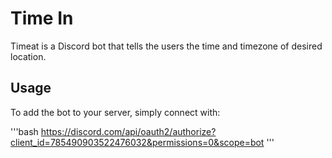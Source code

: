 # Time In
Timeat is a Discord bot that tells the users the time and timezone of desired location.

## Usage
To add the bot to your server, simply connect with:

'''bash
https://discord.com/api/oauth2/authorize?client_id=785490903522476032&permissions=0&scope=bot
'''

##
